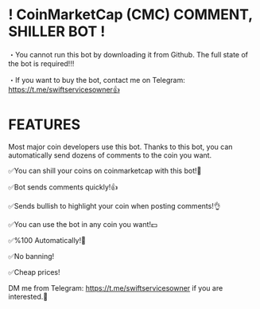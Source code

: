 # ! CoinMarketCap (CMC) COMMENT, SHILLER BOT !
・You cannot run this bot by downloading it from Github. The full state of the bot is required!‼️

・If you want to buy the bot, contact me on Telegram: https://t.me/swiftservicesowner👍
# FEATURES
Most major coin developers use this bot. Thanks to this bot, you can automatically send dozens of comments to the coin you want.

✅You can shill your coins on coinmarketcap with this bot!💪

✅Bot sends comments quickly!👍

✅Sends bullish to highlight your coin when posting comments!👌

✅You can use the bot in any coin you want!💵

✅%100 Automatically!💎

✅No banning!

✅Cheap prices!

DM me from Telegram: https://t.me/swiftservicesowner if you are interested.🤝
